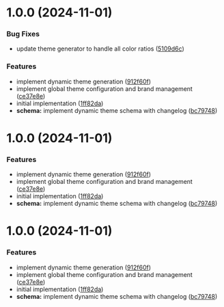 # 1.0.0 (2024-11-01)


### Bug Fixes

* update theme generator to handle all color ratios ([5109d6c](https://github.com/jmalloryskinner/leonardo-color/commit/5109d6c019ef2b597de4bc0270840c2d003f30d7))


### Features

* implement dynamic theme generation ([912f60f](https://github.com/jmalloryskinner/leonardo-color/commit/912f60f298a90611ad0913e4d28e6353b5c24082))
* implement global theme configuration and brand management ([ce37e8e](https://github.com/jmalloryskinner/leonardo-color/commit/ce37e8ecced80c79843165b25cfae7bdedd5caa7))
* initial implementation ([1ff82da](https://github.com/jmalloryskinner/leonardo-color/commit/1ff82da5aff070164dcbc39ea62bc296a4a1c782))
* **schema:** implement dynamic theme schema with changelog ([bc79748](https://github.com/jmalloryskinner/leonardo-color/commit/bc79748d0a30a1d0b09c091444684d479f2e71ac))



# 1.0.0 (2024-11-01)


### Features

* implement dynamic theme generation ([912f60f](https://github.com/jmalloryskinner/leonardo-color/commit/912f60f298a90611ad0913e4d28e6353b5c24082))
* implement global theme configuration and brand management ([ce37e8e](https://github.com/jmalloryskinner/leonardo-color/commit/ce37e8ecced80c79843165b25cfae7bdedd5caa7))
* initial implementation ([1ff82da](https://github.com/jmalloryskinner/leonardo-color/commit/1ff82da5aff070164dcbc39ea62bc296a4a1c782))
* **schema:** implement dynamic theme schema with changelog ([bc79748](https://github.com/jmalloryskinner/leonardo-color/commit/bc79748d0a30a1d0b09c091444684d479f2e71ac))



# 1.0.0 (2024-11-01)


### Features

* implement dynamic theme generation ([912f60f](https://github.com/jmalloryskinner/leonardo-color/commit/912f60f298a90611ad0913e4d28e6353b5c24082))
* implement global theme configuration and brand management ([ce37e8e](https://github.com/jmalloryskinner/leonardo-color/commit/ce37e8ecced80c79843165b25cfae7bdedd5caa7))
* initial implementation ([1ff82da](https://github.com/jmalloryskinner/leonardo-color/commit/1ff82da5aff070164dcbc39ea62bc296a4a1c782))
* **schema:** implement dynamic theme schema with changelog ([bc79748](https://github.com/jmalloryskinner/leonardo-color/commit/bc79748d0a30a1d0b09c091444684d479f2e71ac))




